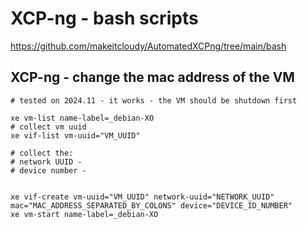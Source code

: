 # XCP-ng - bash scripts

https://github.com/makeitcloudy/AutomatedXCPng/tree/main/bash

## XCP-ng - change the mac address of the VM

```code
# tested on 2024.11 - it works - the VM should be shutdown first

xe vm-list name-label=_debian-XO
# collect vm uuid
xe vif-list vm-uuid="VM_UUID"

# collect the:
# network UUID - 
# device number - 


xe vif-create vm-uuid="VM_UUID" network-uuid="NETWORK_UUID" mac="MAC_ADDRESS_SEPARATED_BY_COLONS" device="DEVICE_ID_NUMBER"
xe vm-start name-label=_debian-XO
```